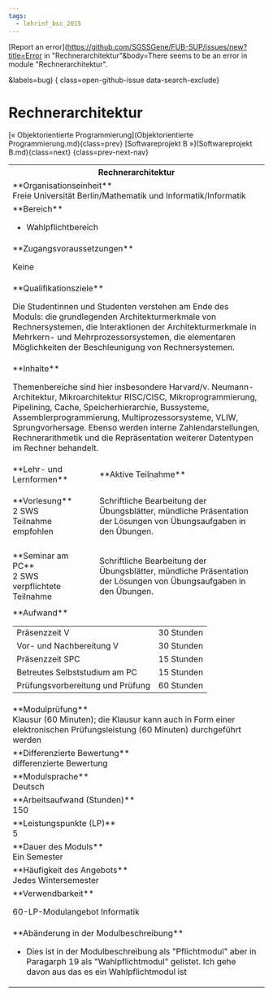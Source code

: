 ```yaml
---
tags:
  - lehrinf_bsc_2015
---
```

[Report an error](https://github.com/SGSSGene/FUB-SUP/issues/new?title=Error in "Rechnerarchitektur"&body=There seems to be an error in module "Rechnerarchitektur".

<Describe here a slightly more detailed description of what is wrong>&labels=bug)
{ class=open-github-issue data-search-exclude}

# Rechnerarchitektur

[« Objektorientierte Programmierung](Objektorientierte Programmierung.md){class=prev}
[Softwareprojekt B »](Softwareprojekt B.md){class=next}
{class=prev-next-nav}

<table markdown id="moduledesc">
<tr markdown class="moduledesc_head"><th colspan="2">Rechnerarchitektur </th></tr>
<tr markdown><td colspan="2">**Organisationseinheit**   <br>Freie Universität Berlin/Mathematik und Informatik/Informatik</td></tr>

<tr markdown><td colspan="2">**Bereich**<br>


- Wahlpflichtbereich

</td></tr>

<tr markdown><td colspan="2">**Zugangsvoraussetzungen** <br>

Keine


</td></tr>
<tr markdown><td colspan="2">**Qualifikationsziele**    <br>

Die Studentinnen und Studenten verstehen am Ende des Moduls: die
grundlegenden Architekturmerkmale von Rechnersystemen, die Interaktionen der
Architekturmerkmale in Mehrkern- und Mehrprozessorsystemen, die elementaren
Möglichkeiten der Beschleunigung von Rechnersystemen.


</td></tr>
<tr markdown><td colspan="2">**Inhalte**                <br>

Themenbereiche sind hier insbesondere Harvard/v. Neumann-Architektur,
Mikroarchitektur RISC/CISC, Mikroprogrammierung, Pipelining, Cache,
Speicherhierarchie, Bussysteme, Assemblerprogrammierung,
Multiprozessorsysteme, VLIW, Sprungvorhersage. Ebenso werden interne
Zahlendarstellungen, Rechnerarithmetik und die Repräsentation weiterer
Datentypen im Rechner behandelt.


</td></tr>

<tr markdown><td>**Lehr- und Lernformen**</td><td>**Aktive Teilnahme**</td></tr>
<tr markdown><td> **Vorlesung** <br>2 SWS <br> Teilnahme empfohlen</td><td>

Schriftliche Bearbeitung der Übungsblätter, mündliche Präsentation der Lösungen von Übungsaufgaben in den Übungen.
</td></tr>
<tr markdown><td> **Seminar am PC** <br>2 SWS <br> verpflichtete Teilnahme</td><td>

Schriftliche Bearbeitung der Übungsblätter, mündliche Präsentation der Lösungen von Übungsaufgaben in den Übungen.
</td></tr>
<tr markdown><td colspan="2">**Aufwand**                <br>
<table class="aufwand_table">
<tr><td>Präsenzzeit V</td><td>30 Stunden</td></tr>
<tr><td>Vor- und Nachbereitung V</td><td>30 Stunden</td></tr>
<tr><td>Präsenzzeit SPC</td><td>15 Stunden</td></tr>
<tr><td>Betreutes Selbststudium am PC</td><td>15 Stunden</td></tr>
<tr><td>Prüfungsvorbereitung und Prüfung</td><td>60 Stunden</td></tr>
</table>

</td></tr>
<tr markdown><td colspan="2">**Modulprüfung**             <br>Klausur (60 Minuten); die Klausur kann auch in Form einer elektronischen
Prüfungsleistung (60 Minuten) durchgeführt werden


</td></tr>
<tr markdown><td colspan="2">**Differenzierte Bewertung** <br>differenzierte Bewertung

</td></tr>
<tr markdown><td colspan="2">**Modulsprache**             <br>Deutsch</td></tr>
<tr markdown><td colspan="2">**Arbeitsaufwand (Stunden)** <br>150</td></tr>
<tr markdown><td colspan="2">**Leistungspunkte (LP)**     <br>5</td></tr>
<tr markdown><td colspan="2">**Dauer des Moduls**         <br>Ein Semester</td></tr>
<tr markdown><td colspan="2">**Häufigkeit des Angebots**  <br>Jedes Wintersemester</td></tr>
<tr markdown><td colspan="2">**Verwendbarkeit**           <br>

60-LP-Modulangebot Informatik


</td></tr>
<tr markdown><td colspan="2">**Abänderung in der Modulbeschreibung**<br>


- Dies ist in der Modulbeschreibung als "Pflichtmodul" aber in Paragarph 19 als "Wahlpflichtmodul" gelistet. Ich gehe davon aus das es ein Wahlpflichtmodul ist

</td></tr>

</table>
